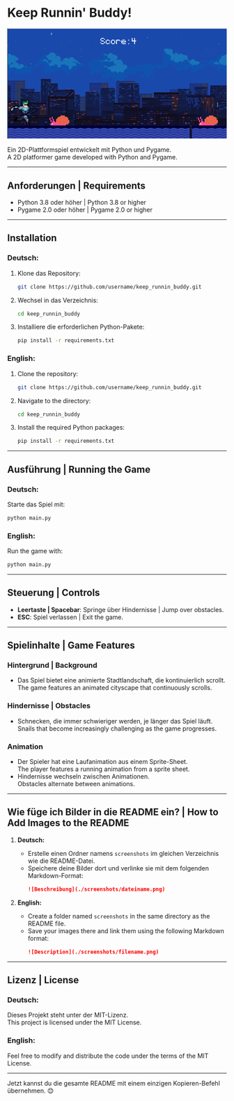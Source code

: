 # Keep Runnin' Buddy!

![Gameplay](./screenshots/gameplay.png)  

Ein 2D-Plattformspiel entwickelt mit Python und Pygame.  
A 2D platformer game developed with Python and Pygame.

---

## Anforderungen | Requirements

- Python 3.8 oder höher | Python 3.8 or higher  
- Pygame 2.0 oder höher | Pygame 2.0 or higher  

---

## Installation

### Deutsch:  
1. Klone das Repository:  
   ```bash
   git clone https://github.com/username/keep_runnin_buddy.git
   ```  
2. Wechsel in das Verzeichnis:  
   ```bash
   cd keep_runnin_buddy
   ```  
3. Installiere die erforderlichen Python-Pakete:  
   ```bash
   pip install -r requirements.txt
   ```  

### English:  
1. Clone the repository:  
   ```bash
   git clone https://github.com/username/keep_runnin_buddy.git
   ```  
2. Navigate to the directory:  
   ```bash
   cd keep_runnin_buddy
   ```  
3. Install the required Python packages:  
   ```bash
   pip install -r requirements.txt
   ```  

---

## Ausführung | Running the Game

### Deutsch:  
Starte das Spiel mit:  
```bash
python main.py
```  

### English:  
Run the game with:  
```bash
python main.py
```  

---

## Steuerung | Controls

- **Leertaste | Spacebar**: Springe über Hindernisse | Jump over obstacles.  
- **ESC**: Spiel verlassen | Exit the game.  

---

## Spielinhalte | Game Features

### Hintergrund | Background  
- Das Spiel bietet eine animierte Stadtlandschaft, die kontinuierlich scrollt.  
  The game features an animated cityscape that continuously scrolls.  

### Hindernisse | Obstacles  
- Schnecken, die immer schwieriger werden, je länger das Spiel läuft.  
  Snails that become increasingly challenging as the game progresses.  

### Animation  
- Der Spieler hat eine Laufanimation aus einem Sprite-Sheet.  
  The player features a running animation from a sprite sheet.  
- Hindernisse wechseln zwischen Animationen.  
  Obstacles alternate between animations.


---

## Wie füge ich Bilder in die README ein? | How to Add Images to the README

1. **Deutsch:**  
   - Erstelle einen Ordner namens `screenshots` im gleichen Verzeichnis wie die README-Datei.  
   - Speichere deine Bilder dort und verlinke sie mit dem folgenden Markdown-Format:  
     ```markdown
     ![Beschreibung](./screenshots/dateiname.png)
     ```  

2. **English:**  
   - Create a folder named `screenshots` in the same directory as the README file.  
   - Save your images there and link them using the following Markdown format:  
     ```markdown
     ![Description](./screenshots/filename.png)
     ```  

---

## Lizenz | License

### Deutsch:  
Dieses Projekt steht unter der MIT-Lizenz.  
This project is licensed under the MIT License.  

### English:  
Feel free to modify and distribute the code under the terms of the MIT License.  

---

Jetzt kannst du die gesamte README mit einem einzigen Kopieren-Befehl übernehmen. 😊